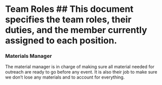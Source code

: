 # Team Roles ## This document specifies the team roles, their duties, and the member currently assigned to each position.

### Materials Manager
The material manager is in charge of making sure all material needed for outreach are ready to go before any event. It is also their job to make sure we don’t lose any materials and to account for everything. 
